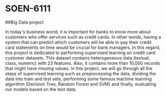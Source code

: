# SOEN-6111

##Big Data project

In today's business world, it is important for banks to know more about customers who offer services such as credit cards. In other words, having a system that can predict which customers will be able to pay their credit card statements on time would be crucial for bank managers. In this regard, this project is dedicated to performing supervised learning on credit card customer datasets. This dataset contains heterogeneous data (textual, class, numeric) with 23 features. Also, it contains more than 10,000 records that might have missing values. In this project, we will go through all the steps of supervised learning such as preprocessing the data, dividing the data into train and test sets, performing some famous machine learning algorithm (Decision Tree, Random Forest and SVM) and finally, evaluating our models based on the test data.
